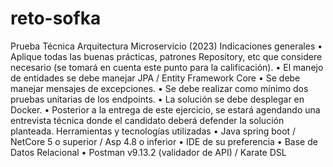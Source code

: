 # reto-sofka
 Prueba Técnica   Arquitectura Microservicio (2023)  Indicaciones generales  • Aplique todas las buenas prácticas, patrones Repository, etc que considere necesario  (se tomará en cuenta este punto para la calificación).  • El manejo de entidades se debe manejar JPA / Entity Framework Core  • Se debe manejar mensajes de excepciones.  • Se debe realizar como mínimo dos pruebas unitarias de los endpoints.  • La solución se debe desplegar en Docker.  • Posterior a la entrega de este ejercicio, se estará agendando una entrevista técnica  donde el candidato deberá defender la solución planteada.   Herramientas y tecnologías utilizadas  • Java spring boot / NetCore 5 o superior / Asp 4.8 o inferior  • IDE de su preferencia  • Base de Datos Relacional  • Postman v9.13.2 (validador de API) / Karate DSL 
